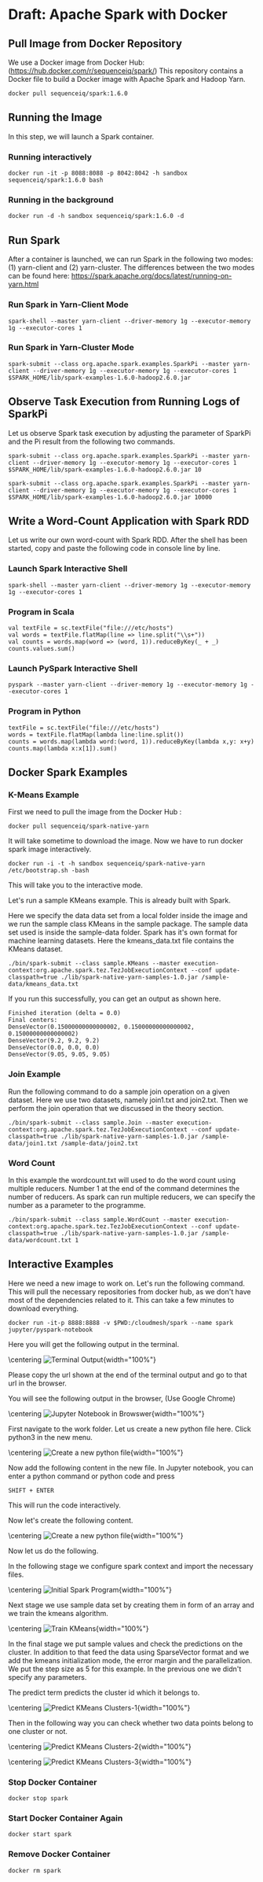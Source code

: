 Draft: Apache Spark with Docker
===============================

Pull Image from Docker Repository
---------------------------------

We use a Docker image from Docker Hub:
(https://hub.docker.com/r/sequenceiq/spark/) This repository contains a
Docker file to build a Docker image with Apache Spark and Hadoop Yarn.

    docker pull sequenceiq/spark:1.6.0

Running the Image
-----------------

In this step, we will launch a Spark container.

### Running interactively

    docker run -it -p 8088:8088 -p 8042:8042 -h sandbox sequenceiq/spark:1.6.0 bash

### Running in the background

    docker run -d -h sandbox sequenceiq/spark:1.6.0 -d

Run Spark
---------

After a container is launched, we can run Spark in the following two
modes: (1) yarn-client and (2) yarn-cluster. The differences between the
two modes can be found here:
https://spark.apache.org/docs/latest/running-on-yarn.html

### Run Spark in Yarn-Client Mode

    spark-shell --master yarn-client --driver-memory 1g --executor-memory 1g --executor-cores 1

### Run Spark in Yarn-Cluster Mode

    spark-submit --class org.apache.spark.examples.SparkPi --master yarn-client --driver-memory 1g --executor-memory 1g --executor-cores 1 $SPARK_HOME/lib/spark-examples-1.6.0-hadoop2.6.0.jar

Observe Task Execution from Running Logs of SparkPi
---------------------------------------------------

Let us observe Spark task execution by adjusting the parameter of
SparkPi and the Pi result from the following two commands.

    spark-submit --class org.apache.spark.examples.SparkPi --master yarn-client --driver-memory 1g --executor-memory 1g --executor-cores 1 $SPARK_HOME/lib/spark-examples-1.6.0-hadoop2.6.0.jar 10

    spark-submit --class org.apache.spark.examples.SparkPi --master yarn-client --driver-memory 1g --executor-memory 1g --executor-cores 1 $SPARK_HOME/lib/spark-examples-1.6.0-hadoop2.6.0.jar 10000

Write a Word-Count Application with Spark RDD
---------------------------------------------

Let us write our own word-count with Spark RDD. After the shell has been
started, copy and paste the following code in console line by line.

### Launch Spark Interactive Shell

    spark-shell --master yarn-client --driver-memory 1g --executor-memory 1g --executor-cores 1

### Program in Scala

    val textFile = sc.textFile("file:///etc/hosts")
    val words = textFile.flatMap(line => line.split("\\s+"))
    val counts = words.map(word => (word, 1)).reduceByKey(_ + _)
    counts.values.sum()

### Launch PySpark Interactive Shell

    pyspark --master yarn-client --driver-memory 1g --executor-memory 1g --executor-cores 1

### Program in Python

    textFile = sc.textFile("file:///etc/hosts")
    words = textFile.flatMap(lambda line:line.split())
    counts = words.map(lambda word:(word, 1)).reduceByKey(lambda x,y: x+y)
    counts.map(lambda x:x[1]).sum()

Docker Spark Examples
---------------------

### K-Means Example

First we need to pull the image from the Docker Hub :

    docker pull sequenceiq/spark-native-yarn

It will take sometime to download the image. Now we have to run docker
spark image interactively.

    docker run -i -t -h sandbox sequenceiq/spark-native-yarn /etc/bootstrap.sh -bash

This will take you to the interactive mode.

Let's run a sample KMeans example. This is already built with Spark.

Here we specify the data data set from a local folder inside the image
and we run the sample class KMeans in the sample package. The sample
data set used is inside the sample-data folder. Spark has it's own
format for machine learning datasets. Here the kmeans\_data.txt file
contains the KMeans dataset.

    ./bin/spark-submit --class sample.KMeans --master execution-context:org.apache.spark.tez.TezJobExecutionContext --conf update-classpath=true ./lib/spark-native-yarn-samples-1.0.jar /sample-data/kmeans_data.txt

If you run this successfully, you can get an output as shown here.

    Finished iteration (delta = 0.0)
    Final centers:
    DenseVector(0.15000000000000002, 0.15000000000000002, 0.15000000000000002)
    DenseVector(9.2, 9.2, 9.2)
    DenseVector(0.0, 0.0, 0.0)
    DenseVector(9.05, 9.05, 9.05)

### Join Example

Run the following command to do a sample join operation on a given
dataset. Here we use two datasets, namely join1.txt and join2.txt. Then
we perform the join operation that we discussed in the theory section.

    ./bin/spark-submit --class sample.Join --master execution-context:org.apache.spark.tez.TezJobExecutionContext --conf update-classpath=true ./lib/spark-native-yarn-samples-1.0.jar /sample-data/join1.txt /sample-data/join2.txt

### Word Count

In this example the wordcount.txt will used to do the word count using
multiple reducers. Number 1 at the end of the command determines the
number of reducers. As spark can run multiple reducers, we can specify
the number as a parameter to the programme.

    ./bin/spark-submit --class sample.WordCount --master execution-context:org.apache.spark.tez.TezJobExecutionContext --conf update-classpath=true ./lib/spark-native-yarn-samples-1.0.jar /sample-data/wordcount.txt 1

Interactive Examples
--------------------

Here we need a new image to work on. Let's run the following command.
This will pull the necessary repositories from docker hub, as we don't
have most of the dependencies related to it. This can take a few minutes
to download everything.

    docker run -it-p 8888:8888 -v $PWD:/cloudmesh/spark --name spark jupyter/pyspark-notebook

Here you will get the following output in the terminal.

\centering
![Terminal Output](images/docker-spark-jupyter.png){width="100%"}

Please copy the url shown at the end of the terminal output and go to
that url in the browser.

You will see the following output in the browser, (Use Google Chrome)

\centering
![Jupyter Notebook in
Browswer](images/docker-spark-jup-1.png){width="100%"}

First navigate to the work folder. Let us create a new python file here.
Click python3 in the new menu.

\centering
![Create a new python file](images/docker-spark-jup-2.png){width="100%"}

Now add the following content in the new file. In Jupyter notebook, you
can enter a python command or python code and press

    SHIFT + ENTER

This will run the code interactively.

Now let's create the following content.

\centering
![Create a new python file](images/docker-spark-jup-3.png){width="100%"}

Now let us do the following.

In the following stage we configure spark context and import the
necessary files.

\centering
![Initial Spark Program](images/docker-spark-tut-1.png){width="100%"}

Next stage we use sample data set by creating them in form of an array
and we train the kmeans algorithm.

\centering
![Train KMeans](images/docker-spark-tut-4.png){width="100%"}

In the final stage we put sample values and check the predictions on the
cluster. In addition to that feed the data using SparseVector format and
we add the kmeans initialization mode, the error margin and the
parallelization. We put the step size as 5 for this example. In the
previous one we didn't specify any parameters.

The predict term predicts the cluster id which it belongs to.

\centering
![Predict KMeans
Clusters-1](images/docker-spark-tut-5.png){width="100%"}

Then in the following way you can check whether two data points belong
to one cluster or not.

\centering
![Predict KMeans
Clusters-2](images/docker-spark-tut-2.png){width="100%"}

\centering
![Predict KMeans
Clusters-3](images/docker-spark-tut-3.png){width="100%"}

### Stop Docker Container

    docker stop spark

### Start Docker Container Again

    docker start spark

### Remove Docker Container

    docker rm spark
